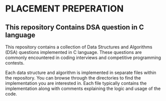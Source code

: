 # PLACEMENT PREPERATION

## This repository Contains DSA question in C language
This repository contains a collection of Data Structures and Algorithms (DSA) questions implemented in C language. These questions are commonly encountered in coding interviews and competitive programming contests.

Each data structure and algorithm is implemented in separate files within the repository. You can browse through the directories to find the implementation you are interested in. Each file typically contains the implementation along with comments explaining the logic and usage of the code.
